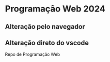 # Programação Web 2024

## Alteração pelo navegador

## Alteração direto do vscode

Repo de Programação Web
